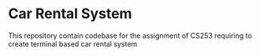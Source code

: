 # Car Rental System
This repository contain codebase for the assignment of CS253 requiring to create terminal based car rental system
